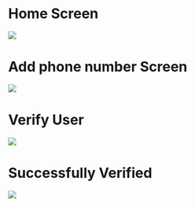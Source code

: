 <h1>Home Screen</h1>
<image src= '1.jpeg'>
<h1>Add phone number Screen</h1>
<image src= '4.jpeg'>
<h1>Verify User</h1>
<image src= '3.jpeg'>
<h1>Successfully Verified</h1>
<image src= '2.jpeg'>
